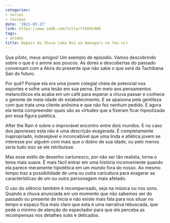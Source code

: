 ```yaml
---
categories:
- series
- reviews
date: '2021-03-27'
link: https://www.imdb.com/title/tt6591406
tags:
- animes
title: Depois da Chuva (aka Koi wa Ameagari no You ni)
---
```


Que piloto, meus amigos! Um exemplo de episódio. Vamos descobrindo sobre o que é o anime aos poucos. As dores e descobertas do passado conversam com a Akira do presente que não sabe o que será da Tachibana San do futuro.

Por quê? Porque ela era uma jovem colegial cheia de potencial nos esportes e sofre uma lesão em sua perna. Em meio aos pensamentos melancólicos ela acaba em um café para esperar a chuva passar e conhece o gerente de meia-idade do estabelecimento. E se apaixona pela gentileza com que trata uma cliente anônima e que não fez nenhum pedido. E agora ela tenta compreender quais são as virtudes que a fizeram ficar hipnotizada por essa figura patética.

After the Rain é sobre o improvável encontro entre dois mundos. E no caso dos japoneses esta não é uma descrição exagerada. É completamente inapropriado, indesejável e inconcebível que uma linda e atlética jovem se interesse por alguém com mais que o dobro de sua idade, ou pelo menos seria tudo isso se ele retribuísse.

Mas esse estilo de desenho cartunesco, por não ser tão realista, torna o tema mais suave. É mais fácil entrar em uma história inconveniente quando ela parece meramente hipotética em um mundo fora do nosso. Ao mesmo tempo traz a possibilidade de uma ou outra caricatura para exagerar as características de um ou outro personagem mais afetado.

O uso do silêncio também é recompensado, seja na música ou nos sons. Quando a chuva anunciada em um momento que não sabemos ser do passado ou presente de inicia e não existe mais fala para nos situar no tempo e espaço fica mais claro que esta é uma narrativa rebuscada, que pede o mínimo de atenção do espectador para que ele perceba as recompensas nos detalhes sutis e delicados.